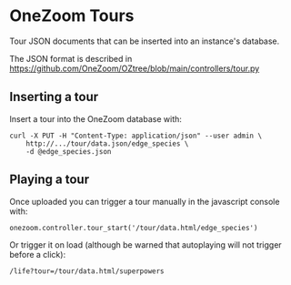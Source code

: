 # OneZoom Tours

Tour JSON documents that can be inserted into an instance's database.

The JSON format is described in https://github.com/OneZoom/OZtree/blob/main/controllers/tour.py

## Inserting a tour

Insert a tour into the OneZoom database with:

```
curl -X PUT -H "Content-Type: application/json" --user admin \
    http://.../tour/data.json/edge_species \
    -d @edge_species.json
```

## Playing a tour

Once uploaded you can trigger a tour manually in the javascript console with:

```
onezoom.controller.tour_start('/tour/data.html/edge_species')
```

Or trigger it on load (although be warned that autoplaying will not trigger before a click):

```
/life?tour=/tour/data.html/superpowers
```
